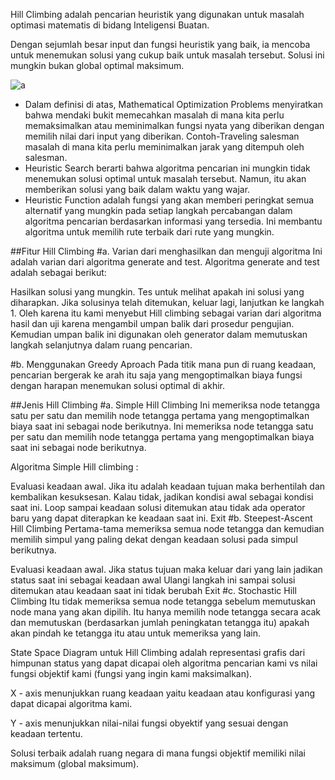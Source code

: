 Hill Climbing adalah pencarian heuristik yang digunakan untuk masalah optimasi matematis di bidang Inteligensi Buatan.

Dengan sejumlah besar input dan fungsi heuristik yang baik, ia mencoba untuk menemukan solusi yang cukup baik untuk masalah tersebut. Solusi ini mungkin bukan global optimal maksimum.

![a](https://user-images.githubusercontent.com/52326074/77150635-e36f1c00-6ac6-11ea-977e-153dd3b862e3.png)

- Dalam definisi di atas, Mathematical Optimization Problems menyiratkan bahwa mendaki bukit memecahkan masalah di mana kita perlu memaksimalkan atau meminimalkan fungsi nyata yang diberikan dengan memilih nilai dari input yang diberikan. Contoh-Traveling salesman masalah di mana kita perlu meminimalkan jarak yang ditempuh oleh salesman.
- Heuristic Search berarti bahwa algoritma pencarian ini mungkin tidak menemukan solusi optimal untuk masalah tersebut. Namun, itu akan memberikan solusi yang baik dalam waktu yang wajar.
- Heuristic Function adalah fungsi yang akan memberi peringkat semua alternatif yang mungkin pada setiap langkah percabangan dalam algoritma pencarian berdasarkan informasi yang tersedia. Ini membantu algoritma untuk memilih rute terbaik dari rute yang mungkin.


##Fitur Hill Climbing
#a. Varian dari menghasilkan dan menguji algoritma
Ini adalah varian dari algoritma generate and test. Algoritma generate and test adalah sebagai berikut:

Hasilkan solusi yang mungkin.
Tes untuk melihat apakah ini solusi yang diharapkan.
Jika solusinya telah ditemukan, keluar lagi, lanjutkan ke langkah 1.
Oleh karena itu kami menyebut Hill climbing sebagai varian dari algoritma hasil dan uji karena mengambil umpan balik dari prosedur pengujian. Kemudian umpan balik ini digunakan oleh generator dalam memutuskan langkah selanjutnya dalam ruang pencarian.

#b. Menggunakan Greedy Aproach
Pada titik mana pun di ruang keadaan, pencarian bergerak ke arah itu saja yang mengoptimalkan biaya fungsi dengan harapan menemukan solusi optimal di akhir.

##Jenis Hill Climbing
#a. Simple Hill Climbing
Ini memeriksa node tetangga satu per satu dan memilih node tetangga pertama yang mengoptimalkan biaya saat ini sebagai node berikutnya. Ini memeriksa node tetangga satu per satu dan memilih node tetangga pertama yang mengoptimalkan biaya saat ini sebagai node berikutnya.

Algoritma Simple Hill climbing :

Evaluasi keadaan awal. Jika itu adalah keadaan tujuan maka berhentilah dan kembalikan kesuksesan. Kalau tidak, jadikan kondisi awal sebagai kondisi saat ini.
Loop sampai keadaan solusi ditemukan atau tidak ada operator baru yang dapat diterapkan ke keadaan saat ini.
Exit
#b. Steepest-Ascent Hill Climbing
Pertama-tama memeriksa semua node tetangga dan kemudian memilih simpul yang paling dekat dengan keadaan solusi pada simpul berikutnya.

Evaluasi keadaan awal. Jika status tujuan maka keluar dari yang lain jadikan status saat ini sebagai keadaan awal
Ulangi langkah ini sampai solusi ditemukan atau keadaan saat ini tidak berubah
Exit
#c. Stochastic Hill Climbing
Itu tidak memeriksa semua node tetangga sebelum memutuskan node mana yang akan dipilih. Itu hanya memilih node tetangga secara acak dan memutuskan (berdasarkan jumlah peningkatan tetangga itu) apakah akan pindah ke tetangga itu atau untuk memeriksa yang lain.

State Space Diagram untuk Hill Climbing
adalah representasi grafis dari himpunan status yang dapat dicapai oleh algoritma pencarian kami vs nilai fungsi objektif kami (fungsi yang ingin kami maksimalkan).

X - axis menunjukkan ruang keadaan yaitu keadaan atau konfigurasi yang dapat dicapai algoritma kami.

Y - axis menunjukkan nilai-nilai fungsi obyektif yang sesuai dengan keadaan tertentu.

Solusi terbaik adalah ruang negara di mana fungsi objektif memiliki nilai maksimum (global maksimum).
